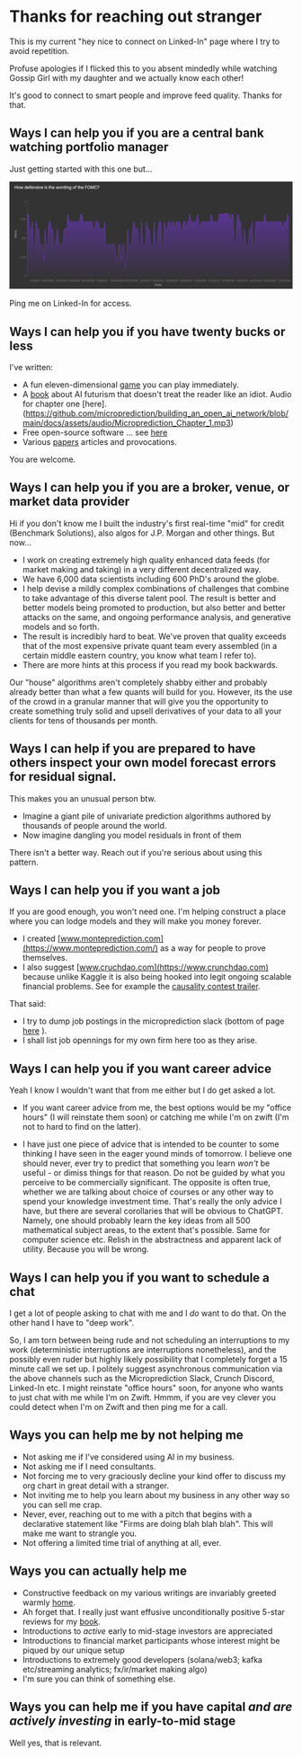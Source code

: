 
# Thanks for reaching out stranger

This is my current "hey nice to connect on Linked-In" page where I try to avoid repetition.  

Profuse apologies if I flicked this to you absent mindedly while watching Gossip Girl with my daughter and we actually know each other! 

It's good to connect to smart people and improve feed quality. Thanks for that. 

## Ways I can help you if you are a central bank watching portfolio manager
Just getting started with this one but...

![](https://github.com/microprediction/monteprediction/blob/main/how_defensive.png)

Ping me on Linked-In for access. 

## Ways I can help you if you have twenty bucks or less

I've written:

- A fun eleven-dimensional [game](https://github.com/microprediction/monteprediction_colab_examples/blob/main/monteprediction_entry.ipynb) you can play immediately. 
- A [book](https://www.amazon.com/Microprediction-Building-Open-AI-Network) about AI futurism that doesn't treat the reader like an idiot. Audio for chapter one [here].(https://github.com/microprediction/building_an_open_ai_network/blob/main/docs/assets/audio/Microprediction_Chapter_1.mp3)
- Free open-source software ... see [here](https://github.com/microprediction)
- Various [papers](https://github.com/microprediction/home) articles and provocations.

You are welcome. 

## Ways I can help you if you are a broker, venue, or market data provider
Hi if you don't know me I built the industry's first real-time "mid" for credit (Benchmark Solutions), also algos for J.P. Morgan and other things. But now...

- I work on creating extremely high quality enhanced data feeds (for market making and taking) in a very different decentralized way. 
- We have 6,000 data scientists including 600 PhD's around the globe.
- I help devise a mildly complex combinations of challenges that combine to take advantage of this diverse talent pool. The result is better and better models being promoted to production, but also better and better attacks on the same, and ongoing performance analysis, and generative models and so forth. 
- The result is incredibly hard to beat. We've proven that quality exceeds that of the most expensive private quant team every assembled (in a certain middle eastern country, you know what team I refer to).
- There are more hints at this process if you read my book backwards.  

Our "house" algorithms aren't completely shabby either and probably already better than what a few quants will build for you. However, its the use of the crowd in a granular manner that will give you the opportunity to create something truly solid and upsell derivatives of your data to all your clients for tens of thousands per month.  

## Ways I can help if you are prepared to have others inspect your own model forecast errors for residual signal. 
This makes you an unusual person btw. 

- Imagine a giant pile of univariate prediction algorithms authored by thousands of people around the world.
- Now imagine dangling you model residuals in front of them

There isn't a better way. Reach out if you're serious about using this pattern. 


## Ways I can help you if you want a job

If you are good enough, you won't need one. I'm helping construct a place where you can lodge models and they will make you money forever.  

- I created [www.monteprediction.com](https://www.monteprediction.com/) as a way for people to prove themselves.
- I also suggest [www.cruchdao.com](https://www.crunchdao.com) because unlike Kaggle it is also being hooked into legit ongoing scalable financial problems. See for example the [causality contest trailer](https://www.youtube.com/watch?v=AVBE5HLDUIw). 

That said:
  
- I try to dump job postings in the microprediction slack (bottom of page [here](https://www.monteprediction.com/) ).
- I shall list job opennings for my own firm here too as they arise. 

## Ways I can help you if you want career advice
Yeah I know I wouldn't want that from me either but I do get asked a lot. 

- If you want career advice from me, the best options would be my "office hours" (I will reinstate them soon) or catching me while I'm on zwift (I'm not to hard to find on the latter). 

- I have just one piece of advice that is intended to be counter to some thinking I have seen in the eager yound minds of tomorrow. I believe one should never, ever try to predict that something you learn *won't* be useful - or dimiss things for that reason. Do not be guided by what you perceive to be commercially significant. The opposite is often true, whether we are talking about choice of courses or any other way to spend your knowledge investment time. That's really the only advice I have, but there are several corollaries that will be obvious to ChatGPT. Namely, one should probably learn the key ideas from all 500 mathematical subject areas, to the extent that's possible. Same for computer science etc. Relish in the abstractness and apparent lack of utility. Because you will be wrong.    

## Ways I can help you if you want to schedule a chat 

I get a lot of people asking to chat with me and I *do* want to do that. On the other hand I have to "deep work". 

So, I am torn between being rude and not scheduling an interruptions to my work (deterministic interruptions are interruptions nonetheless), and the possibly even ruder but highly likely possibility that I completely forget a 15 minute call we set up. I politely suggest asynchronous communication via the above channels such as the Microprediction Slack, Crunch Discord, Linked-In etc. I might reinstate "office hours" soon, for anyone who wants to just chat with me while I'm on Zwift. Hmmm, if you are vey clever you could detect when I'm on Zwift and then ping me for a call. 


## Ways you can help me by not helping me 

- Not asking me if I've considered using AI in my business. 
- Not asking me if I need consultants.
- Not forcing me to very graciously decline your kind offer to discuss my org chart in great detail with a stranger.  
- Not inviting me to help you learn about my business in any other way so you can sell me crap.
- Never, ever, reaching out to me with a pitch that begins with a declarative statement like "Firms are doing blah blah blah". This will make me want to strangle you. 
- Not offering a limited time trial of anything at all, ever. 

## Ways you can actually help me

- Constructive feedback on my various writings are invariably greeted warmly [home](https://github.com/microprediction/home).
- Ah forget that. I really just want effusive unconditionally positive 5-star reviews for my [book](https://www.amazon.com/Microprediction-Building-Open-AI-Network/dp/0262047322).
- Introductions to *active* early to mid-stage investors are appreciated
- Introductions to financial market participants whose interest might be piqued by our unique setup
- Introductions to extremely good developers (solana/web3; kafka etc/streaming analytics; fx/ir/market making algo)
- I'm sure you can think of something else. 
  
## Ways you can help me if you have capital *and are actively investing* in early-to-mid stage

Well yes, that is relevant. 



